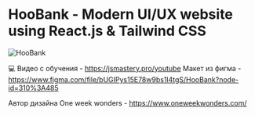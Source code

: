 # HooBank - Modern UI/UX website using React.js & Tailwind CSS

![HooBank](https://i.ibb.co/BK1Hn0x/Screenshot-2022-08-08-at-4-05-48-PM.png)

💻 Видео с обучения - https://jsmastery.pro/youtube
Макет из фигма - https://www.figma.com/file/bUGIPys15E78w9bs1l4tgS/HooBank?node-id=310%3A485

Автор дизайна One week wonders - https://www.oneweekwonders.com/

